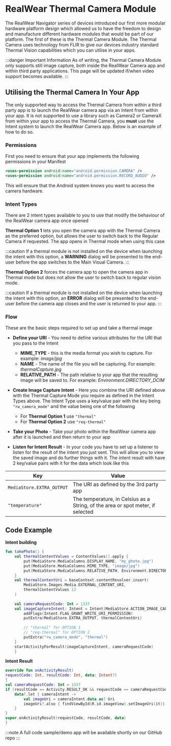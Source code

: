 # RealWear Thermal Camera Module

The RealWear Navigator series of devices introduced our first more modular hardware platform design which allowed us to have the freedom to design and manufacture different hardware modules that would be part of our platform. The first of these is the Thermal Camera Module. The Thermal Camera uses technology from FLIR to give our devices industry standard Thermal Vision capabilities which you can utilise in your apps.

:::danger Important Information
As of writing, the Thermal Camera Module only supports still image capture, both inside the RealWear Camera app and within third party applications. This page will be updated if/when video support becomes available.
:::

## Utilising the Thermal Camera In Your App

The only supported way to access the Thermal Camera from within a third party app is to launch the RealWear camera app via an Intent from within your app. It is not supported to use a library such as Camera2 or CameraX from within your app to access the Thermal Camera, you **must** use the Intent system to launch the RealWear Camera app. Below is an example of how to do so.

### Permissions

First you need to ensure that your app implements the following permissions in your Manifest

``` xml
<uses-permission android:name="android.permission.CAMERA" />
<uses-permission android:name="android.permission.RECORD_AUDIO" />
```

This will ensure that the Android system knows you want to access the camera hardware.

### Intent Types

There are 2 intent types available to you to use that modify the behaviour of the RealWear camera app once opened

**Thermal Option 1** lets you open the camera app with the Thermal Camera as the preferred option, but allows the user to switch back to the Regular Camera if requested. The app opens in Thermal mode when using this case

:::caution
If a thermal module is not installed on the device when launching the intent with this option, a **WARNING** dialog will be presented to the end-user before the app switches to the Main Visual Camera.
:::

**Thermal Option 2** forces the camera app to open the camera app in Thermal mode but does not allow the user to switch back to regular vision mode.

:::caution
If a thermal module is not installed on the device when launching the intent with this option, an **ERROR** dialog will be presented to the end-user before the camera app closes and the user is returned to your app.
:::

### Flow

These are the basic steps required to set up and take a thermal image

- **Define your URI** - You need to define various attributes for the URI that you pass to the Intent
    - **MIME_TYPE** - this is the media format you wish to capture. For example: *image/jpg*
    - **NAME** - The name of the file you will be capturing. For example: *thermalCapture.jpg*
    - **RELATIVE_PATH** - The path relative to your app that the resulting image will be saved to. For example: *Environment.DIRECTORY_DCIM*

- **Create Image Capture Intent** - Here you combine the URI defined above with the Thermal Capture Mode you require as defined in the Intent Types above. The Intent Type uses a key/value pair with the key being ```"rw_camera_mode"``` and the value being one of the following
    - For **Thermal Option 1** use ```"thermal"```
    - For **Thermal Option 2** use ```"req-thermal"```

- **Take your Photo** - Take your photo within the RealWear camera app after it is launched and then return to your app

- **Listen for Intent Result** - In your code you have to set up a listener to listen for the result of the intent you just sent. This will allow you to view the saved image and do further things with it. The intent result with have 2 key/value pairs with it for the data which look like this

| Key | Value |
| ----------- | ----------- |
| ```MediaStore.EXTRA_OUTPUT``` | The URI as defined by the 3rd party app |
| ```"temperature"``` | The temperature, in Celsius as a String, of the area or spot meter, if selected |

## Code Example
**Intent building**
``` kotlin
fun takePhoto() {
    val thermalContentValues = ContentValues().apply {
        put(MediaStore.MediaColumns.DISPLAY_NAME, "my_photo.jpg") 
        put(MediaStore.MediaColumns.MIME_TYPE, "image/jpg")  
        put(MediaStore.MediaColumns.RELATIVE_PATH, Environment.DIRECTORY_DCIM) 
    }
    val thermalContentUri = baseContext.contentResolver.insert(
        MediaStore.Images.Media.EXTERNAL_CONTENT_URI,
        thermalContentValues 12
    )
    
    val cameraRequestCode: Int = 1337
    val imageCaptureIntent: Intent = Intent(MediaStore.ACTION_IMAGE_CAPTURE).apply {
        addFlags(Intent.FLAG_GRANT_WRITE_URI_PERMISSION)
        putExtra(MediaStore.EXTRA_OUTPUT, thermalContentUri) 
        
        // "thermal" for OPTION 1 
        // "req-thermal" for OPTION 2 
        putExtra("rw_camera_mode", "thermal") 
    } 
    startActivityForResult(imageCaptureIntent, cameraRequestCode)
    }
```

**Intent Result**
```kotlin
override fun onActivityResult(
requestCode: Int, resultCode: Int, data: Intent?) 
{
val cameraRequestCode: Int = 1337 
if (resultCode == Activity.RESULT_OK && requestCode == cameraRequestCode) { 
    data?.let { cameraIntent ->
        val imageUri = cameraIntent.data as? Uri 
        imageUri?.also { findViewById(R.id.imageView).setImageUri(it)} 
    } 
} 
super.onActivityResult(requestCode, resultCode, data)
}
```

:::note
A full code sample/demo app will be available shortly on our GitHub repo
:::